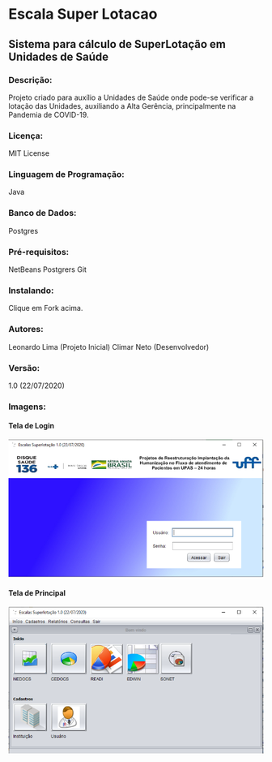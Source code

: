 # Escala Super Lotacao
## Sistema para cálculo de SuperLotação em Unidades de Saúde

### Descrição:
Projeto criado para auxílio a Unidades de Saúde onde pode-se verificar a lotação das Unidades, auxiliando a Alta Gerência, principalmente na Pandemia de COVID-19.

### Licença:
MIT License

### Linguagem de Programação: 
Java

### Banco de Dados:
Postgres

### Pré-requisitos:
NetBeans
Postgrers
Git

### Instalando:

Clique em Fork acima.

### Autores:
Leonardo Lima (Projeto Inicial)
Climar Neto (Desenvolvedor)

### Versão:
1.0 (22/07/2020)

### Imagens:

#### Tela de Login

![Tela Login](https://github.com/climarneto/EscalaSuperLotacao/blob/main/TelaLogin.PNG)

#### Tela de Principal

![Tela Principal](https://github.com/climarneto/EscalaSuperLotacao/blob/main/Tela%20Principal.PNG)

